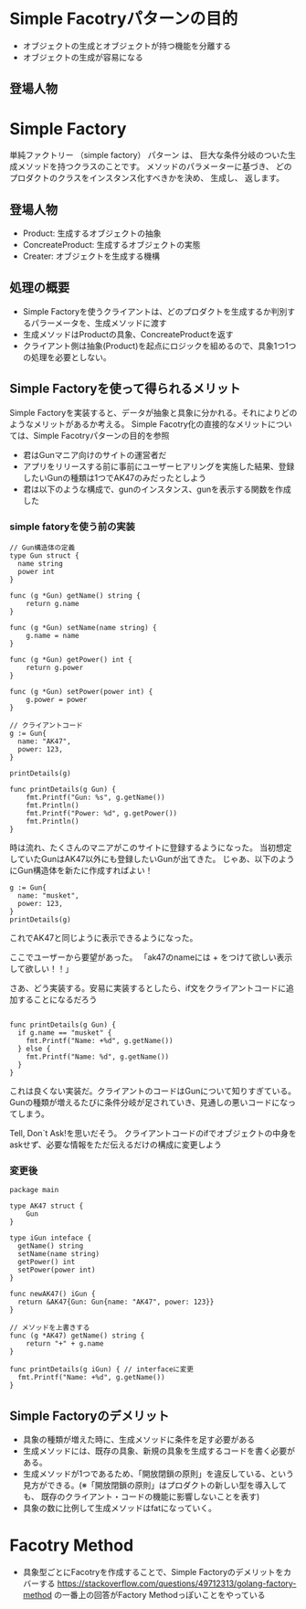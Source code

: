 # Simple Facotryパターンの目的
- オブジェクトの生成とオブジェクトが持つ機能を分離する
- オブジェクトの生成が容易になる

## 登場人物
# Simple Factory
単純ファクトリー （simple factory） パターン は、 巨大な条件分岐のついた生成メソッドを持つクラスのことです。 メソッドのパラメーターに基づき、 どのプロダクトのクラスをインスタンス化すべきかを決め、 生成し、 返します。
## 登場人物
- Product: 生成するオブジェクトの抽象
- ConcreateProduct: 生成するオブジェクトの実態
- Creater: オブジェクトを生成する機構

## 処理の概要
- Simple Factoryを使うクライアントは、どのプロダクトを生成するか判別するパラーメータを、生成メソッドに渡す
- 生成メソッドはProductの具象、ConcreateProductを返す
- クライアント側は抽象(Product)を起点にロジックを組めるので、具象1つ1つの処理を必要としない。

## Simple Factoryを使って得られるメリット
Simple Factoryを実装すると、データが抽象と具象に分かれる。それによりどのようなメリットがあるか考える。
Simple Facotry化の直接的なメリットについては、Simple Facotryパターンの目的を参照

- 君はGunマニア向けのサイトの運営者だ
- アプリをリリースする前に事前にユーザーヒアリングを実施した結果、登録したいGunの種類は1つでAK47のみだったとしよう
- 君は以下のような構成で、gunのインスタンス、gunを表示する関数を作成した

### simple fatoryを使う前の実装

```golang
// Gun構造体の定義
type Gun struct {
  name string
  power int
}

func (g *Gun) getName() string {
	return g.name
}

func (g *Gun) setName(name string) {
	g.name = name
}

func (g *Gun) getPower() int {
	return g.power
}

func (g *Gun) setPower(power int) {
	g.power = power
}

// クライアントコード
g := Gun{
  name: "AK47",
  power: 123,
}

printDetails(g)

func printDetails(g Gun) {
	fmt.Printf("Gun: %s", g.getName())
	fmt.Println()
	fmt.Printf("Power: %d", g.getPower())
	fmt.Println()
}
```

時は流れ、たくさんのマニアがこのサイトに登録するようになった。
当初想定していたGunはAK47以外にも登録したいGunが出てきた。
じゃあ、以下のようにGun構造体を新たに作成すればよい！

```golang
g := Gun{
  name: "musket",
  power: 123,
}
printDetails(g)
```
これでAK47と同じように表示できるようになった。

ここでユーザーから要望があった。
「ak47のnameには + をつけて欲しい表示して欲しい！！」

さあ、どう実装する。安易に実装するとしたら、if文をクライアントコードに追加することになるだろう
```golang

func printDetails(g Gun) {
  if g.name == "musket" {
    fmt.Printf("Name: +%d", g.getName())
  } else {
    fmt.Printf("Name: %d", g.getName())
  }
}
```
これは良くない実装だ。クライアントのコードはGunについて知りすぎている。
Gunの種類が増えるたびに条件分岐が足されていき、見通しの悪いコードになってしまう。

Tell, Don`t Ask!を思いだそう。
クライアントコードのifでオブジェクトの中身をaskせず、必要な情報をただ伝えるだけの構成に変更しよう

### 変更後
```golang
package main

type AK47 struct {
	Gun
}

type iGun inteface {
  getName() string
  setName(name string)
  getPower() int
  setPower(power int)
}

func newAK47() iGun {
  return &AK47{Gun: Gun{name: "AK47", power: 123}}
}

// メソッドを上書きする
func (g *AK47) getName() string {
	return "+" + g.name
}

func printDetails(g iGun) { // interfaceに変更
  fmt.Printf("Name: +%d", g.getName())
}
```
## Simple Factoryのデメリット
- 具象の種類が増えた時に、生成メソッドに条件を足す必要がある
- 生成メソッドには、既存の具象、新規の具象を生成するコードを書く必要がある。
- 生成メソッドが1つであるため、「開放閉鎖の原則」を違反している、という見方ができる。(※「開放閉鎖の原則」はプロダクトの新しい型を導入しても、 既存のクライアント・コードの機能に影響しないことを表す)
- 具象の数に比例して生成メソッドはfatになっていく。
# Facotry Method
- 具象型ごとにFacotryを作成することで、Simple Factoryのデメリットをカバーする
https://stackoverflow.com/questions/49712313/golang-factory-method の一番上の回答がFactory Methodっぽいことをやっている
